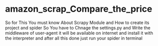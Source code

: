 # amazon_scrap_Compare_the_price
So for This You must know About Scrapy Module and How to create its project and spider So You have to Chnage the settings.py and Write the middleware of user-agent it will be available on internet and install it with the interpreter
and after all this done just run your spider in terminal
